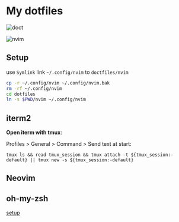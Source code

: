 # My dotfiles

![doct](https://utfs.io/f/d7380515-2b97-42d5-9846-699b909912ff_doct.png)

![nvim](https://utfs.io/f/d66cb5a6-8c10-407d-b3bf-1eaf6819c965_Snipaste_2023-06-22_21-46-21.png)

## Setup

use `Symlink` link `~/.config/nvim` to `doctfiles/nvim`

```bash
cp -r ~/.config/nvim ~/.config/nvim.bak
rm -rf ~/.config/nvim
cd dotfiles
ln -s $PWD/nvim ~/.config/nvim
```

## iterm2

**Open iterm with tmux**:

Profiles > General > Command > Send text at start:

`tmux ls && read tmux_session && tmux attach -t ${tmux_session:-default} || tmux new -s ${tmux_session:-default}`

## Neovim

## oh-my-zsh

[setup](https://gist.github.com/n1snt/454b879b8f0b7995740ae04c5fb5b7df)
